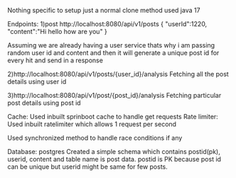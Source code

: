 Nothing specific to setup just a normal clone method used java 17


Endpoints:
1)post http://localhost:8080/api/v1/posts
{
    "userId":1220,
    "content":"Hi hello how are you"
}

Assuming we are already having a user service thats why i am passing random user id and content and then it will generate a unique post id for every hit and send in a response

2)http://localhost:8080/api/v1/posts/{user_id}/analysis
Fetching all the post details using user id

3)http://localhost:8080/api/v1/post/{post_id}/analysis
Fetching particular post details using post id

Cache: Used inbuilt sprinboot cache to handle get requests
Rate limiter: Used inbuilt ratelimiter which allows 1 request per second 

Used synchronized method to handle race conditions if any


Database: postgres
Created a simple schema which contains postid(pk), userid, content and table name is post data. postid is PK because post id can be unique but userid might be same for few posts.



